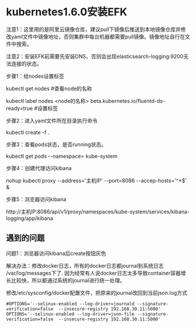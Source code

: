 # kubernetes1.6.0安装EFK

注意1：这里用的是阿里云镜像仓库，建议pull下镜像后推送到本地镜像仓库并修改yaml文件中镜像地址，否则集群中每台机器都需要pull镜像。镜像地址自行在文件中搜索。

注意2：安装EFK前需要先安装DNS，否则会出现elasticsearch-logging:9200无法连接的状态。



步骤1：给nodes设置标签

kubectl get nodes  #查看node的名称

kubectl label nodes <node的名称> beta.kubernetes.io/fluentd-ds-ready=true  #设置标签

步骤2：进入yaml文件所在目录执行命令

kubectl create -f .

步骤3：查看pods状态，是否running状态。

kubectl get pods --namespace= kube-system

步骤4：创建代理访问kibana

nohup kubectl proxy --address='主机IP' --port=8086 --accep-hosts='^*$' &

步骤5：浏览器访问kibana

http://主机IP:8086/api/v1/proxy/namespaces/kube-system/services/kibana-logging/app/kibana



## 遇到的问题

问题1：浏览器访问kibana后create按钮灰色

解决办法：修改docker日志，所有的docker日志都journal到系统日志 /var/log/messages下了. 因为经常有人说docker日志太多导致container容器增长比较快，所以都通过系统的journal进行统一处理。

修改/etc/sysconfig/docker配置文件，把原来的journal改回到当前json.log方式

~~~
#OPTIONS='--selinux-enabled --log-driver=journald --signature-verification=false  --insecure-registry 192.168.30.11:5000'
OPTIONS='--selinux-enabled --log-driver=json-file --signature-verification=false  --insecure-registry 192.168.30.11:5000'

~~~

